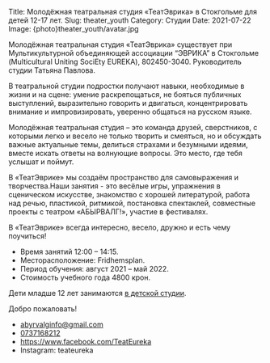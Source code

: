 Title: Молодёжная театральная студия «ТеатЭврика» в Стокгольме для детей 12-17 лет.
Slug: theater_youth
Category: Студии
Date: 2021-07-22
Image: {photo}theater_youth/avatar.jpg

Молодёжная театральная студия «ТеатЭврика» существует при Мультикультурной объединяющей ассоциации “ЭВРИКА” в Стокгольме (Multicultural Uniting SociEty EUREKA), 802450-3040. Руководитель студии Татьяна Павлова.

В театральной студии подростки получают навыки, необходимые в жизни и на сцене: умение раскрепощаться, не бояться публичных выступлений, выразительно говорить и двигаться, концентрировать внимание и импровизировать, уверенно общаться на русском языке.

Молодёжная театральная студия – это команда друзей, сверстников, с которыми легко и весело не только творить и смеяться, но и обсуждать важные актуальные темы, делиться страхами и безумными идеями, вместе искать ответы на волнующие вопросы. Это место, где тебя услышат и поймут.

В «ТеатЭврике» мы создаём пространство для самовыражения и творчества.Наши занятия - это весёлые игры, упражнения в сценическом искусстве, знакомство с хорошей литературой, работа над речью, пластикой, ритмикой, постановка спектаклей, совместные проекты с театром «АБЫРВАЛГ!», участие в фестивалях.

В «ТеатЭврике» всегда интересно, весело, дружно и есть чему поучиться!

* Время занятий 12:00 – 14:15.
* Месторасположение: Fridhemsplan.
* Период обучения: август 2021 – май 2022.
* Стоимость учебного года 4800 крон.

Дети младше 12 лет занимаются [в детской студии]({filename}./theater_kids.md).

Добро пожаловать!

* <a href="mailto: abyrvalginfo@gmail.com">abyrvalginfo@gmail.com</a>
* <a href="tel:+46737168212">0737168212</a>
* <a href="https://www.facebook.com/TeatEureka">https://www.facebook.com/TeatEureka</a>
* Instagram: teateureka

